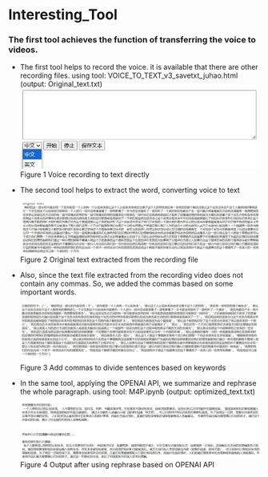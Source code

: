 # Interesting_Tool

### The first tool achieves the function of transferring the voice to videos.


- The first tool helps to record the voice. it is available that there are other recording files.
using tool: VOICE_TO_TEXT_v3_savetxt_juhao.html
(output: Original_text.txt)
   ![VOICE TO TEXT HTML USER INTERFACE](./Recordingtool.jpg)
Figure 1 Voice recording to text directly


- The second tool helps to extract the word, converting voice to text

   ![Original text extracted from recording file](./original.jpg)
Figure 2 Original text extracted from the recording file


- Also, since the text file extracted from the recording video does not contain any commas. So, we added the commas based on some important words.
   
   ![Add commas to divide sentences based on keywords](./commas.jpg)
Figure 3 Add commas to divide sentences based on keywords


- In the same tool, applying the OPENAI API, we summarize and rephrase the whole paragraph.
using tool: M4P.ipynb
(output: optimized_text.txt)

   ![Output after using rephrase based on OPENAI API](./final_results.jpg)
Figure 4 Output after using rephrase based on OPENAI API
